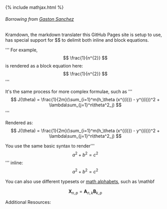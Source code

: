 {% include mathjax.html %}
###### Borrowing from [Gaston Sanchez](http://www.gastonsanchez.com/visually-enforced/opinion/2014/02/16/Mathjax-with-jekyll/)

Kramdown, the markdown translater this GitHub Pages site is setup to use, has special support for $$ to delimit both inline and block equations.

'''
For example, $$ \frac{1}{n^{2}} $$ is rendered as a block equation here:
$$ \frac{1}{n^{2}} $$
'''

It's the same process for more complex formulae, such as 
'''$$ J(\theta) = \frac{1}{2m}(\sum_{i=1}^m(h_\theta (x^{(i)}) - y^{(i)})^2 + \lambda\sum_{j=1}^n\theta^2_j) $$''' 

Rendered as:
$$ J(\theta) = \frac{1}{2m}(\sum_{i=1}^m(h_\theta (x^{(i)}) - y^{(i)})^2 + \lambda\sum_{j=1}^n\theta^2_j) $$

You use the same basic syntax to render'''$$a^2 + b^2 = c^2$$''' inline: $$a^2 + b^2 = c^2$$

You can also use different typesets or [math alphabets](http://milde.users.sourceforge.net/LUCR/Math/math-font-selection.xhtml), such as \mathbf

$$ \mathbf{X}_{n,p} = \mathbf{A}_{n,k} \mathbf{B}_{k,p} $$

Additional Resources: 


